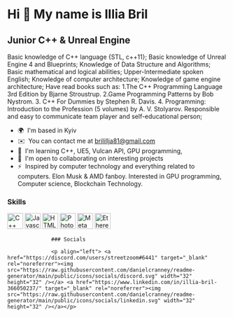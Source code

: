 Hi 👋 My name is Illia Bril
===========================

Junior C++ & Unreal Engine
--------------------------

Basic knowledge of С++ language {STL, c++11}; Basic knowledge of Unreal Engine 4 and Blueprints; Knowledge of Data Structure and Algorithms; Basic mathematical and logical abilities; Upper-Intermediate spoken English; Knowledge of computer architecture; Knowledge of game engine architecture; Have read books such as: 1.The C++ Programming Language 3rd Edition by Bjarne Stroustrup. 2.Game Programming Patterns by Bob Nystrom. 3. C++ For Dummies by Stephen R. Davis. 4. Programming: Introduction to the Profession (5 volumes) by A. V. Stolyarov. Responsible and easy to communicate team player and self-educational person;

*   🌍  I'm based in Kyiv
*   ✉️  You can contact me at [brilillja81@gmail.com](mailto:brilillja81@gmail.com)
*   🧠  I'm learning C++, UE5, Vulcan API, GPU programming,
*   🤝  I'm open to collaborating on interesting projects
*   ⚡  Inspired by computer technology and everything related to computers. Elon Musk & AMD fanboy. Interested in GPU programming, Computer science, Blockchain Technology.

### Skills

<p align="left">
                                <a href="https://docs.microsoft.com/en-us/cpp/?view=msvc-170" target="_blank" rel="noreferrer"><img src="https://raw.githubusercontent.com/danielcranney/readme-generator/main/public/icons/skills/cplusplus-colored.svg" width="36" height="36" alt="C++" /></a>
                                <a href="https://developer.mozilla.org/en-US/docs/Web/JavaScript" target="_blank" rel="noreferrer"><img src="https://raw.githubusercontent.com/danielcranney/readme-generator/main/public/icons/skills/javascript-colored.svg" width="36" height="36" alt="Javascript" /></a>
                                <a href="https://developer.mozilla.org/en-US/docs/Glossary/HTML5" target="_blank" rel="noreferrer"><img src="https://raw.githubusercontent.com/danielcranney/readme-generator/main/public/icons/skills/html5-colored.svg" width="36" height="36" alt="HTML5" /></a>
                                <a href="https://www.adobe.com/uk/products/photoshop.html" target="_blank" rel="noreferrer"><img src="https://raw.githubusercontent.com/danielcranney/readme-generator/main/public/icons/skills/photoshop-colored.svg" width="36" height="36" alt="Photoshop" /></a>
                                <a href="https://metamask.io/" target="_blank" rel="noreferrer"><img src="https://raw.githubusercontent.com/danielcranney/readme-generator/main/public/icons/skills/metamask-colored.svg" width="36" height="36" alt="MetaMask" /></a>
                                <a href="https://ethereum.org/en/" target="_blank" rel="noreferrer"><img src="https://raw.githubusercontent.com/danielcranney/readme-generator/main/public/icons/skills/ethereum-colored.svg" width="36" height="36" alt="Ethereum" /></a>
                    </p>
                    

                  ### Socials
                  
                  <p align="left"> <a href="https://discord.com/users/streetzoom#6441" target="_blank" rel="noreferrer"><img src="https://raw.githubusercontent.com/danielcranney/readme-generator/main/public/icons/socials/discord.svg" width="32" height="32" /></a> <a href="https://www.linkedin.com/in/illia-bril-366050237/" target="_blank" rel="noreferrer"><img src="https://raw.githubusercontent.com/danielcranney/readme-generator/main/public/icons/socials/linkedin.svg" width="32" height="32" /></a></p>
